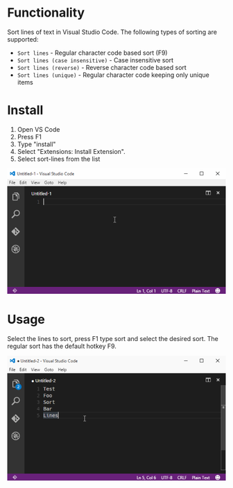 # Functionality

Sort lines of text in Visual Studio Code. The following types of sorting are supported:

- `Sort lines` - Regular character code based sort (F9)
- `Sort lines (case insensitive)` - Case insensitive sort
- `Sort lines (reverse)` - Reverse character code based sort
- `Sort lines (unique)` - Regular character code  keeping only unique items

# Install

1. Open VS Code
2. Press F1
3. Type "install"
4. Select "Extensions: Install Extension".
5. Select sort-lines from the list

![Install animation](images/install-animation.gif)

# Usage

Select the lines to sort, press F1 type sort and select the desired sort. The regular sort has the default hotkey F9.

![Usage animation](images/usage-animation.gif)
